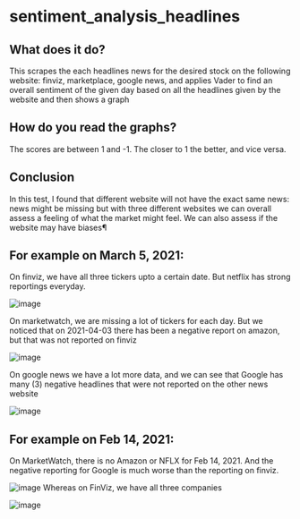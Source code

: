 # sentiment_analysis_headlines

## What does it do?
This scrapes the each headlines news for the desired stock on the following website: finviz, marketplace, google news, and applies Vader to find an overall sentiment of the given day based on all the headlines given by the website and then shows a graph

## How do you read the graphs?
The scores are between 1 and -1.
The closer to 1 the better, and vice versa.

## Conclusion 
In this test, I found that different website will not have the exact same news: news might be missing but with three different websites we can overall assess a feeling of what the market might feel. We can also assess if the website may have biases¶

## For example on March 5, 2021: 
On finviz, we have all three tickers upto a certain date. But netflix has strong reportings everyday.

![image](https://user-images.githubusercontent.com/25267825/113550224-bb166a80-95c0-11eb-99ce-81a6b5bab4d8.png)

On marketwatch, we are missing a lot of tickers for each day. But we noticed that on 2021-04-03 there has been a negative report on amazon, but that was not reported on finviz

![image](https://user-images.githubusercontent.com/25267825/113550417-0597e700-95c1-11eb-8ebf-b87b2e659207.png)

On google news we have a lot more data, and we can see that Google has many (3) negative headlines that were not reported on the other news website

![image](https://user-images.githubusercontent.com/25267825/113550498-26603c80-95c1-11eb-8124-0441bf7db360.png)


## For example on Feb 14, 2021: 
On MarketWatch, there is no Amazon or NFLX for Feb 14, 2021. And the negative reporting for Google is much worse than the reporting on finviz.

![image](https://user-images.githubusercontent.com/25267825/113550071-7559a200-95c0-11eb-847b-4eee8763fa41.png)
Whereas on FinViz, we have all three companies

![image](https://user-images.githubusercontent.com/25267825/113550091-80accd80-95c0-11eb-9d5d-af4c0aecd4e7.png)

